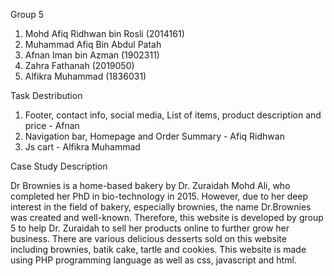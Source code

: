 Group 5
1) Mohd Afiq Ridhwan bin Rosli (2014161)
2) Muhammad Afiq Bin Abdul Patah
3) Afnan Iman bin Azman (1902311)
4) Zahra Fathanah (2019050)
5) Alfikra Muhammad (1836031)

Task Destribution
1) Footer, contact info, social media, List of items, product description and price - Afnan
2) Navigation bar, Homepage and Order Summary - Afiq Ridhwan
3) Js cart - Alfikra Muhammad

Case Study Description

Dr Brownies is a home-based bakery by Dr. Zuraidah Mohd Ali, who completed her PhD in bio-technology in 2015. However, due to her deep interest in the field of bakery, especially brownies, the name Dr.Brownies was created and well-known. Therefore, this website is developed by group 5 to help Dr. Zuraidah to sell her products online to further grow her business. There are various delicious desserts sold on this website including brownies, batik cake, tartle and cookies. This website is made using PHP programming language as well as css, javascript and html. 
